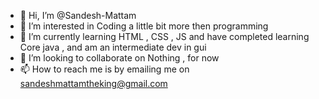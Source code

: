 - 👋 Hi, I’m @Sandesh-Mattam
- 👀 I’m interested in Coding a little bit more then programming
- 🌱 I’m currently learning HTML , CSS , JS and have completed learning Core java , and am an intermediate dev in gui
- 💞️ I’m looking to collaborate on Nothing , for now
- 📫 How to reach me is by emailing me on sandeshmattamtheking@gmail.com

<!---
Sandesh-Mattam/Sandesh-Mattam is a ✨ special ✨ repository because its `README.md` (this file) appears on your GitHub profile.
You can click the Preview link to take a look at your changes.
--->
